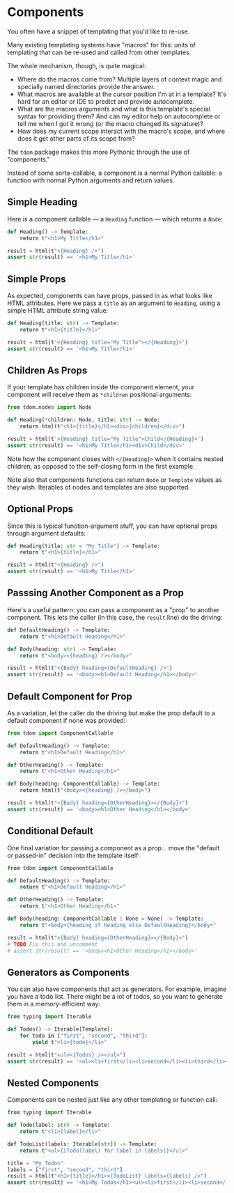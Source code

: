 # Components

You often have a snippet of templating that you'd like to re-use.

Many existing templating systems have "macros" for this: units of templating
that can be re-used and called from other templates.

The whole mechanism, though, is quite magical:

- Where do the macros come from? Multiple layers of context magic and specially
  named directories provide the answer.
- What macros are available at the cursor position I'm at in a template? It's
  hard for an editor or IDE to predict and provide autocomplete.
- What are the macros arguments and what is this template's special syntax for
  providing them? And can my editor help on autocomplete or tell me when I got
  it wrong (or the macro changed its signature)?
- How does my current scope interact with the macro's scope, and where does it
  get other parts of its scope from?

The `tdom` package makes this more Pythonic through the use of "components."

Instead of some sorta-callable, a component is a normal Python callable: a
function with normal Python arguments and return values.

## Simple Heading

Here is a component callable &mdash; a `Heading` function &mdash; which returns
a `Node`:

<!-- invisible-code-block: python
from string.templatelib import Template
from tdom import html
-->

```python
def Heading() -> Template:
    return t"<h1>My Title</h1>"

result = html(t"<{Heading} />")
assert str(result) == '<h1>My Title</h1>'
```

## Simple Props

As expected, components can have props, passed in as what looks like HTML
attributes. Here we pass a `title` as an argument to `Heading`, using a simple
HTML attribute string value:

```python
def Heading(title: str) -> Template:
    return t"<h1>{title}</h1>"

result = html(t'<{Heading} title="My Title"></{Heading}>')
assert str(result) == '<h1>My Title</h1>'
```

## Children As Props

If your template has children inside the component element, your component will
receive them as `*children` positional arguments:

```python
from tdom.nodes import Node

def Heading(*children: Node, title: str) -> Node:
    return html(t"<h1>{title}</h1><div>{children}</div>")

result = html(t'<{Heading} title="My Title">Child</{Heading}>')
assert str(result) == '<h1>My Title</h1><div>Child</div>'
```

Note how the component closes with `</{Heading}>` when it contains nested
children, as opposed to the self-closing form in the first example.

Note also that components functions can return `Node` or `Template` values as
they wish. Iterables of nodes and templates are also supported.

## Optional Props

Since this is typical function-argument stuff, you can have optional props
through argument defaults:

```python
def Heading(title: str = "My Title") -> Template:
    return t"<h1>{title}</h1>"

result = html(t"<{Heading} />")
assert str(result) == '<h1>My Title</h1>'
```

## Passsing Another Component as a Prop

Here's a useful pattern: you can pass a component as a "prop" to another
component. This lets the caller (in this case, the `result` line) do the
driving:

```python
def DefaultHeading() -> Template:
    return t"<h1>Default Heading</h1>"

def Body(heading: str) -> Template:
    return t"<body><{heading} /></body>"

result = html(t"<{Body} heading={DefaultHeading} />")
assert str(result) == '<body><h1>Default Heading</h1></body>'
```

## Default Component for Prop

As a variation, let the caller do the driving but make the prop default to a
default component if none was provided:

```python
from tdom import ComponentCallable

def DefaultHeading() -> Template:
    return t"<h1>Default Heading</h1>"

def OtherHeading() -> Template:
    return t"<h1>Other Heading</h1>"

def Body(heading: ComponentCallable) -> Template:
    return html(t"<body><{heading} /></body>")

result = html(t"<{Body} heading={OtherHeading}></{Body}>")
assert str(result) == '<body><h1>Other Heading</h1></body>'
```

## Conditional Default

One final variation for passing a component as a prop... move the "default or
passed-in" decision into the template itself:

```python
from tdom import ComponentCallable

def DefaultHeading() -> Template:
    return t"<h1>Default Heading</h1>"

def OtherHeading() -> Template:
    return t"<h1>Other Heading</h1>"

def Body(heading: ComponentCallable | None = None) -> Template:
    return t"<body>{heading if heading else DefaultHeading}</body>"

result = html(t"<{Body} heading={OtherHeading}></{Body}>")
# TODO Fix this and uncomment
# assert str(result) == '<body><h1>Other Heading</h1></body>'
```

## Generators as Components

You can also have components that act as generators. For example, imagine you
have a todo list. There might be a lot of todos, so you want to generate them in
a memory-efficient way:

```python
from typing import Iterable

def Todos() -> Iterable[Template]:
    for todo in ["first", "second", "third"]:
        yield t"<li>{todo}</li>"

result = html(t"<ul><{Todos} /></ul>")
assert str(result) == '<ul><li>first</li><li>second</li><li>third</li></ul>'
```

## Nested Components

Components can be nested just like any other templating or function call:

```python
from typing import Iterable

def Todo(label: str) -> Template:
    return t"<li>{label}</li>"

def TodoList(labels: Iterable[str]) -> Template:
    return t"<ul>{[Todo(label) for label in labels]}</ul>"

title = "My Todos"
labels = ["first", "second", "third"]
result = html(t"<h1>{title}</h1><{TodoList} labels={labels} />")
assert str(result) == '<h1>My Todos</h1><ul><li>first</li><li>second</li><li>third</li></ul>'
```
